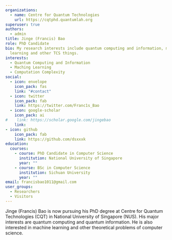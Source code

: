 ```yaml
---
organizations:
  - name: Centre for Quantum Technologies
    url: https://cqtphd.quantumlah.org
superuser: true
authors:
  - admin
title: Jinge (Francis) Bao
role: PhD Candidate
bio: My research interests include quantum computing and information, machine
  learning and other TCS things.
interests:
  - Quantum Computing and Information
  - Maching Learning
  - Computation Complexity
social:
  - icon: envelope
    icon_pack: fas
    link: "#contact"
  - icon: twitter
    icon_pack: fab
    link: https://twitter.com/Franc1s_Bao
  - icon: google-scholar
    icon_pack: ai
#    link: https://scholar.google.com/jingebao
    link:
- icon: github
    icon_pack: fab
    link: https://github.com/dsxxxk
education:
  courses:
    - course: PhD Candidate in Computer Science
      institution: National University of Singapore
      year: ""
    - course: BSc in Computer Science
      institution: Sichuan University
      year: ""
email: francisbao1011@gmail.com
user_groups:
  - Researchers
  - Visitors
---
```

Jinge (Francis) Bao is now pursuing his PhD degree at Centre for Quantum Technologies (CQT) in National University of Singapore (NUS). His major interests are quantum computing and quantum information. He is also interested in machine learning and other theoretical problems of computer science.
